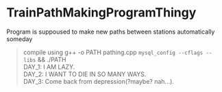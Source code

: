 # TrainPathMakingProgramThingy
Program is suppoused to make new paths between stations automatically someday </br>
> compile using g++ -o PATH pathing.cpp `mysql_config --cflags --libs` && ./PATH </br>
DAY_1: I AM LAZY.</br>
DAY_2: I WANT TO DIE IN SO MANY WAYS.</br>
DAY_3: Come back from depression(?maybe? nah...).</br>
